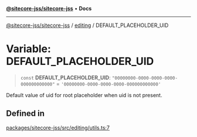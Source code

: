 [**@sitecore-jss/sitecore-jss**](../../README.md) • **Docs**

***

[@sitecore-jss/sitecore-jss](../../README.md) / [editing](../README.md) / DEFAULT\_PLACEHOLDER\_UID

# Variable: DEFAULT\_PLACEHOLDER\_UID

> `const` **DEFAULT\_PLACEHOLDER\_UID**: `"00000000-0000-0000-0000-000000000000"` = `'00000000-0000-0000-0000-000000000000'`

Default value of uid for root placeholder when uid is not present.

## Defined in

[packages/sitecore-jss/src/editing/utils.ts:7](https://github.com/Sitecore/jss/blob/4a0927fbf2da75c0716c3495b24fb0fa0a87da51/packages/sitecore-jss/src/editing/utils.ts#L7)

